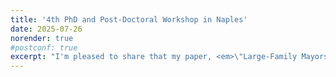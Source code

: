 ```yaml
---
title: '4th PhD and Post-Doctoral Workshop in Naples'
date: 2025-07-26
norender: true
#postconf: true
excerpt: "I'm pleased to share that my paper, <em>\"Large-Family Mayors: Undermined Accountability in Italian Municipalities\"</em>, has been accepted for presentation at the <a href=\"https://csef.it/2025/naples-school-of-economics-4th-phd-and-post-doctoral-workshop/\">4th PhD and Post-Doctoral Workshop</a>, hosted by the University of Naples Federico II and the Center for Studies in Economics and Finance (CSEF) on September 22-23, 2025."
---
```

